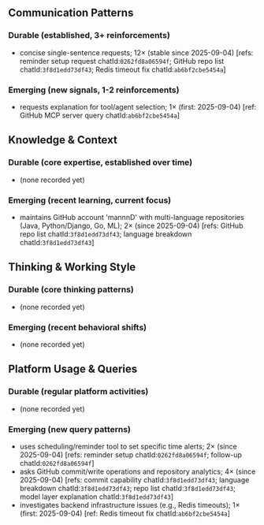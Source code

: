 ## Communication Patterns
### Durable (established, 3+ reinforcements)
- concise single-sentence requests; 12× (stable since 2025-09-04) [refs: reminder setup request chatId:`0262fd8a06594f`; GitHub repo list chatId:`3f8d1edd73df43`; Redis timeout fix chatId:`ab6bf2cbe5454a`]

### Emerging (new signals, 1-2 reinforcements)
- requests explanation for tool/agent selection; 1× (first: 2025-09-04) [ref: GitHub MCP server query chatId:`ab6bf2cbe5454a`]

## Knowledge & Context
### Durable (core expertise, established over time)
- (none recorded yet)

### Emerging (recent learning, current focus)
- maintains GitHub account 'mannnD' with multi-language repositories (Java, Python/Django, Go, ML); 2× (since 2025-09-04) [refs: GitHub repo list chatId:`3f8d1edd73df43`; language breakdown chatId:`3f8d1edd73df43`]

## Thinking & Working Style
### Durable (core thinking patterns)
- (none recorded yet)

### Emerging (recent behavioral shifts)
- (none recorded yet)

## Platform Usage & Queries
### Durable (regular platform activities)
- (none recorded yet)

### Emerging (new query patterns)
- uses scheduling/reminder tool to set specific time alerts; 2× (since 2025-09-04) [refs: reminder setup chatId:`0262fd8a06594f`; follow-up chatId:`0262fd8a06594f`]
- asks GitHub commit/write operations and repository analytics; 4× (since 2025-09-04) [refs: commit capability chatId:`3f8d1edd73df43`; language breakdown chatId:`3f8d1edd73df43`; repo list chatId:`3f8d1edd73df43`; model layer explanation chatId:`3f8d1edd73df43`]
- investigates backend infrastructure issues (e.g., Redis timeouts); 1× (first: 2025-09-04) [ref: Redis timeout fix chatId:`ab6bf2cbe5454a`]